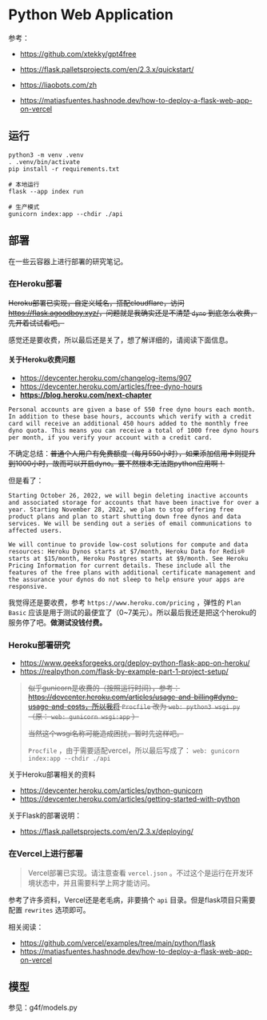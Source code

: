 # Python Web Application

参考：

* https://github.com/xtekky/gpt4free
* https://flask.palletsprojects.com/en/2.3.x/quickstart/
* https://liaobots.com/zh

* https://matiasfuentes.hashnode.dev/how-to-deploy-a-flask-web-app-on-vercel

## 运行

```
python3 -m venv .venv
. .venv/bin/activate
pip install -r requirements.txt

# 本地运行
flask --app index run

# 生产模式
gunicorn index:app --chdir ./api
```

## 部署

在一些云容器上进行部署的研究笔记。

### 在Heroku部署

~~Heroku部署已实现，自定义域名，搭配cloudflare，访问<https://flask.agoodboy.xyz/>，问题就是我确实还是不清楚 `dyno` 到底怎么收费，先开着试试看吧。~~

感觉还是要收费，所以最后还是关了，想了解详细的，请阅读下面信息。

#### 关于Heroku收费问题

* https://devcenter.heroku.com/changelog-items/907
* https://devcenter.heroku.com/articles/free-dyno-hours
* **https://blog.heroku.com/next-chapter**

```
Personal accounts are given a base of 550 free dyno hours each month. In addition to these base hours, accounts which verify with a credit card will receive an additional 450 hours added to the monthly free dyno quota. This means you can receive a total of 1000 free dyno hours per month, if you verify your account with a credit card.
```

不确定总结：~~普通个人用户有免费额度（每月550小时），如果添加信用卡则提升到1000小时，故而可以开启dyno。要不然根本无法跑python应用啊！~~

但是看了：

```
Starting October 26, 2022, we will begin deleting inactive accounts and associated storage for accounts that have been inactive for over a year. Starting November 28, 2022, we plan to stop offering free product plans and plan to start shutting down free dynos and data services. We will be sending out a series of email communications to affected users.

We will continue to provide low-cost solutions for compute and data resources: Heroku Dynos starts at $7/month, Heroku Data for Redis® starts at $15/month, Heroku Postgres starts at $9/month. See Heroku Pricing Information for current details. These include all the features of the free plans with additional certificate management and the assurance your dynos do not sleep to help ensure your apps are responsive.
```

我觉得还是要收费，参考 `https://www.heroku.com/pricing` ，弹性的 `Plan Basic` 应该是用于测试的最便宜了（0~7美元）。所以最后我还是把这个heroku的服务停了吧。**做测试没钱付费。**

### Heroku部署研究

* https://www.geeksforgeeks.org/deploy-python-flask-app-on-heroku/
* https://realpython.com/flask-by-example-part-1-project-setup/

> ~~似乎gunicorn是收费的（按照运行时间），参考：https://devcenter.heroku.com/articles/usage-and-billing#dyno-usage-and-costs，所以我将 `Procfile` 改为 `web: python3 wsgi.py` （原： `web: gunicorn wsgi:app` ）~~
>
> ~~当然这个wsgi名称可能造成困扰，暂时先这样吧。~~
>
> `Procfile` ，由于需要适配vercel，所以最后写成了： `web: gunicorn index:app --chdir ./api`

关于Heroku部署相关的资料

* https://devcenter.heroku.com/articles/python-gunicorn
* https://devcenter.heroku.com/articles/getting-started-with-python

关于Flask的部署说明：

* https://flask.palletsprojects.com/en/2.3.x/deploying/

### 在Vercel上进行部署

> Vercel部署已实现。请注意查看 `vercel.json` 。不过这个是运行在开发环境状态中，并且需要科学上网才能访问。

参考了许多资料，Vercel还是老毛病，非要搞个 `api` 目录。但是flask项目只需要配置 `rewrites` 选项即可。

相关阅读：

* https://github.com/vercel/examples/tree/main/python/flask
* https://matiasfuentes.hashnode.dev/how-to-deploy-a-flask-web-app-on-vercel

## 模型

参见：g4f/models.py
